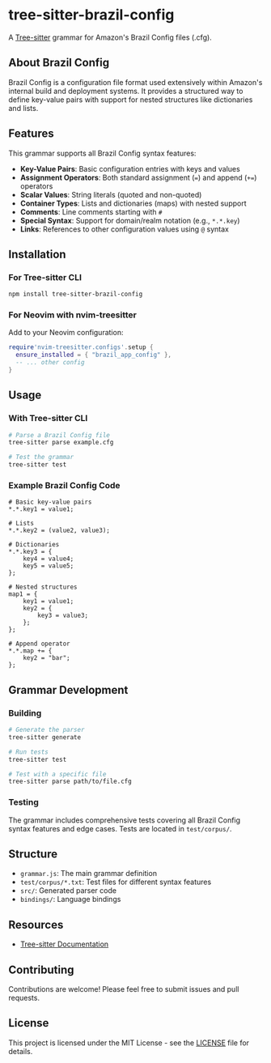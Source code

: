 # tree-sitter-brazil-config

A [Tree-sitter](https://tree-sitter.github.io/tree-sitter/) grammar for Amazon's Brazil Config files (.cfg).

## About Brazil Config

Brazil Config is a configuration file format used extensively within Amazon's internal build and deployment systems. It provides a structured way to define key-value pairs with support for nested structures like dictionaries and lists.

## Features

This grammar supports all Brazil Config syntax features:

- **Key-Value Pairs**: Basic configuration entries with keys and values
- **Assignment Operators**: Both standard assignment (`=`) and append (`+=`) operators
- **Scalar Values**: String literals (quoted and non-quoted)
- **Container Types**: Lists and dictionaries (maps) with nested support
- **Comments**: Line comments starting with `#`
- **Special Syntax**: Support for domain/realm notation (e.g., `*.*.key`)
- **Links**: References to other configuration values using `@` syntax

## Installation

### For Tree-sitter CLI

```bash
npm install tree-sitter-brazil-config
```

### For Neovim with nvim-treesitter

Add to your Neovim configuration:

```lua
require'nvim-treesitter.configs'.setup {
  ensure_installed = { "brazil_app_config" },
  -- ... other config
}
```

## Usage

### With Tree-sitter CLI

```bash
# Parse a Brazil Config file
tree-sitter parse example.cfg

# Test the grammar
tree-sitter test
```

### Example Brazil Config Code

```
# Basic key-value pairs
*.*.key1 = value1;

# Lists
*.*.key2 = (value2, value3);

# Dictionaries
*.*.key3 = {
    key4 = value4;
    key5 = value5;
};

# Nested structures
map1 = {
    key1 = value1;
    key2 = { 
        key3 = value3;
    };
};

# Append operator
*.*.map += {
    key2 = "bar";
};
```

## Grammar Development

### Building

```bash
# Generate the parser
tree-sitter generate

# Run tests
tree-sitter test

# Test with a specific file
tree-sitter parse path/to/file.cfg
```

### Testing

The grammar includes comprehensive tests covering all Brazil Config syntax features and edge cases. Tests are located in `test/corpus/`.

## Structure

- `grammar.js`: The main grammar definition
- `test/corpus/*.txt`: Test files for different syntax features
- `src/`: Generated parser code
- `bindings/`: Language bindings

## Resources

- [Tree-sitter Documentation](https://tree-sitter.github.io/tree-sitter/)

## Contributing

Contributions are welcome! Please feel free to submit issues and pull requests.

## License

This project is licensed under the MIT License - see the [LICENSE](LICENSE) file for details.
